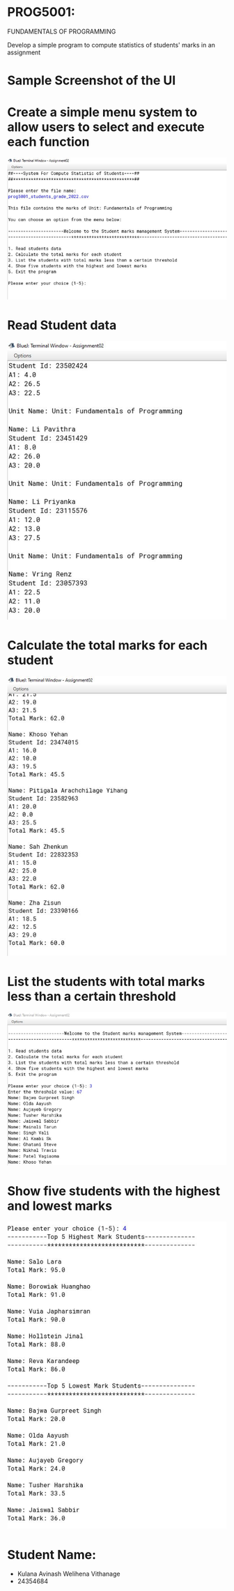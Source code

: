 # PROG5001: 
FUNDAMENTALS OF PROGRAMMING

Develop a simple program to compute statistics of students' marks in an assignment


# Sample Screenshot of the UI  

<h1>Create a simple menu system to allow users to select and execute each function</h1>

![](Output/Capture1.JPG)

<h1>Read Student data</h1>

![](Output/Capture2.JPG)

<h1>Calculate the total marks for each student</h1>

![](Output/Capture3.JPG)

<h1>List the students with total marks less than a certain threshold</h1>

![](Output/6.JPG)


<h1>Show five students with the highest and lowest marks</h1>

![](Output/Capture4.JPG)



# Student Name:

  - Kulana Avinash Welihena Vithanage
  - 24354684


